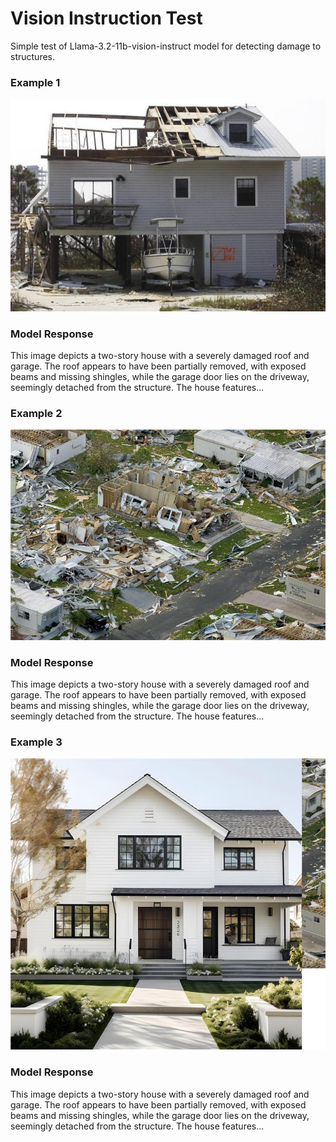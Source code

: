 # Vision Instruction Test
Simple test of Llama-3.2-11b-vision-instruct model for detecting damage to structures.


### Example 1

![Example 1](img/70946284-1c60-4cee-ad03-0b4f56c501e4.jpg)

### Model Response
This image depicts a two-story house with a severely damaged roof and garage. The roof appears to have been partially removed, with exposed beams and missing shingles, while the garage door lies on the driveway, seemingly detached from the structure. The house features...

### Example 2

![Example 2](img/aebbe0fd-86da-411e-9da5-45d06ef4cb74.jpg)

### Model Response
This image depicts a two-story house with a severely damaged roof and garage. The roof appears to have been partially removed, with exposed beams and missing shingles, while the garage door lies on the driveway, seemingly detached from the structure. The house features...

### Example 3

![Example 3](img/cf02cc23-3422-4dcb-a617-3b5fdcb1a5f4.jpg)

### Model Response
This image depicts a two-story house with a severely damaged roof and garage. The roof appears to have been partially removed, with exposed beams and missing shingles, while the garage door lies on the driveway, seemingly detached from the structure. The house features...
